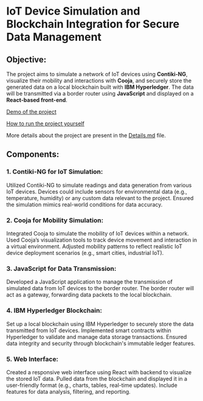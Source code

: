 # IoT Device Simulation and Blockchain Integration for Secure Data Management
## Objective:
The project aims to simulate a network of IoT devices using **Contiki-NG**, visualize their mobility and interactions with **Cooja**, and securely store the generated data on a local blockchain built with **IBM Hyperledger**. The data will be transmitted via a border router using **JavaScript** and displayed on a **React-based front-end**.

[Demo of the project](https://www.youtube.com/playlist?list=PLLLP8VwPMc6rl767dfvVoxLUbXBNCG8rM)

[How to run the project yourself](https://github.com/dheerajd5/blockchain-iot-project-/blob/main/RUN.md)

More details about the project are present in the [Details.md](https://github.com/dheerajd5/blockchain-iot-project-/blob/main/DETAILS.md) file.

## Components:
### 1. Contiki-NG for IoT Simulation:
Utilized Contiki-NG to simulate readings and data generation from various IoT devices.
Devices could include sensors for environmental data (e.g., temperature, humidity) or any custom data relevant to the project.
Ensured the simulation mimics real-world conditions for data accuracy.

### 2. Cooja for Mobility Simulation:
Integrated Cooja to simulate the mobility of IoT devices within a network.
Used Cooja’s visualization tools to track device movement and interaction in a virtual environment.
Adjusted mobility patterns to reflect realistic IoT device deployment scenarios (e.g., smart cities, industrial IoT).

### 3. JavaScript for Data Transmission:
Developed a JavaScript application to manage the transmission of simulated data from IoT devices to the border router.
The border router will act as a gateway, forwarding data packets to the local blockchain.

### 4. IBM Hyperledger Blockchain:
Set up a local blockchain using IBM Hyperledger to securely store the data transmitted from IoT devices.
Implemented smart contracts within Hyperledger to validate and manage data storage transactions.
Ensured data integrity and security through blockchain's immutable ledger features.

### 5. Web Interface:
Created a responsive web interface using React with backend to visualize the stored IoT data.
Pulled data from the blockchain and displayed it in a user-friendly format (e.g., charts, tables, real-time updates).
Include features for data analysis, filtering, and reporting.

